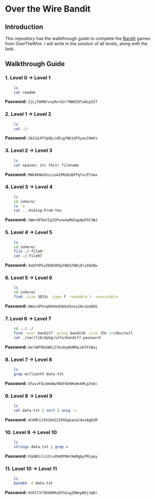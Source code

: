 # Over the Wire Bandit

## Introduction

This repository has the walkthrough guide to complete the [Bandit](https://overthewire.org/wargames/bandit/) games from OverTheWire.
I will write in the solution of all levels, along with the task.

## Walkthrough Guide

### **1. Level 0 -> Level 1**

```bash
    ls
    cat readme
```
**Password:** ```ZjLjTmM6FvvyRnrb2rfNWOZOTa6ip5If```

### **2. Level 1 -> Level 2**

```bash
    ls
    cat ./-
```
**Password:** ```263JGJPfgU6LtdEvgfWU1XP5yac29mFx```

### **3. Level 2 -> Level 3**

```bash
    ls
    cat spaces\ in\ this\ filename
```
**Password:** ```MNk8KNH3Usiio41PRUEoDFPqfxLPlSmx```

### **4. Level 3 -> Level 4**

```bash
    ls
    cd inhere/
    ls -a
    cat ...Hiding-From-You
```
**Password:** ```2WmrDFRmJIq3IPxneAaMGhap0pFhF3NJ```

### **5. Level 4 -> Level 5**

```bash
    ls
    cd inhere/
    file ./-file0*
    cat ./-file07
```
**Password:** ```4oQYVPkxZOOEOO5pTW81FB8j8lxXGUQw```

### **6. Level 5 -> Level 6**

```bash
    ls
    cd inhere/
    find -size 1033c -type f -readable ! -executable

```
**Password:** ```HWasnPhtq9AVKe0dmk45nxy20cvUa6EG```

### **7. Level 6 -> Level 7**

```bash
    cd ../../
    find -user bandit7 -group bandit6 -size 33c 2>/dev/null
    cat ./var/lib/dpkg/info/bandit7.password
```
**Password:** ```morbNTDkSW6jIlUc0ymOdMaLnOlFVAaj```

### **8. Level 7 -> Level 8**

```bash
    ls
    grep millionth data.txt
```
**Password:** ```dfwvzFQi4mU0wfNbFOe9RoWskMLg7eEc```

### **9. Level 8 -> Level 9**

```bash
    ls
    cat data.txt | sort | uniq -u
```
**Password:** ```4CKMh1JI91bUIZZPXDqGanal4xvAg0JM```

### **10. Level 9 -> Level 10**

```bash
    ls
    strings data.txt | grep =
```
**Password:** ```FGUW5ilLVJrxX9kMYMmlN4MgbpfMiqey```

### **11. Level 10 -> Level 11**

```bash
    ls
    base64 -d data.txt
```
**Password:** ```dtR173fZKb0RRsDFSGsg2RWnpNVj3qRr```
